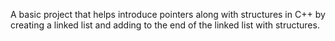 A basic project that helps introduce pointers along with structures in C++ by creating a linked list and adding to the end of the linked list with structures. 
